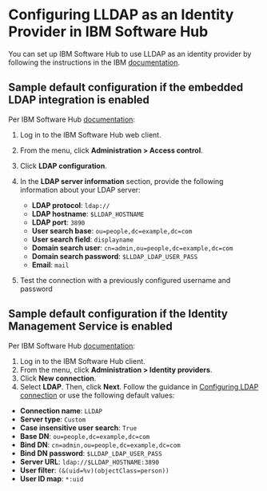 # Configuring LLDAP as an Identity Provider in IBM Software Hub

You can set up IBM Software Hub to use LLDAP as an identity provider by following
the instructions in the IBM
[documentation](https://www.ibm.com/docs/en/software-hub/5.2.x?topic=users-connecting-your-identity-provider).


## Sample default configuration if the embedded LDAP integration is enabled

Per IBM Software Hub
[documentation](https://www.ibm.com/docs/en/software-hub/5.2.x?topic=users-connecting-your-identity-provider#ldap__no-iam__title__1):

1. Log in to the IBM Software Hub web client.
2. From the menu, click __Administration > Access control__.
3. Click __LDAP configuration__.
4. In the __LDAP server information__ section, provide the following information
   about your LDAP server:

   - __LDAP protocol__: `ldap://`
   - __LDAP hostname__: `$LLDAP_HOSTNAME`
   - __LDAP port__: `3890`
   - __User search base__: `ou=people,dc=example,dc=com`
   - __User search field__: `displayname`
   - __Domain search user__: `cn=admin,ou=people,dc=example,dc=com`
   - __Domain search password__: `$LLDAP_LDAP_USER_PASS`
   - __Email__: `mail`

5. Test the connection with a previously configured username and password

## Sample default configuration if the Identity Management Service is enabled

Per IBM Software Hub
[documentation](https://www.ibm.com/docs/en/software-hub/5.2.x?topic=users-connecting-your-identity-provider#ldap__iam__title__1):

1. Log in to the IBM Software Hub client.
2. From the menu, click __Administration > Identity providers__.
3. Click __New connection__.
4. Select __LDAP__. Then, click __Next__.
   Follow the guidance in
   [Configuring LDAP connection](https://www.ibm.com/docs/en/cloud-paks/foundational-services/4.0.0?topic=users-configuring-ldap-connection)
   or use the following default values:

- __Connection name__: `LLDAP`
- __Server type__: `Custom`
- __Case insensitive user search__: `True`
- __Base DN__: `ou=people,dc=example,dc=com`
- __Bind DN__: `cn=admin,ou=people,dc=example,dc=com`
- __Bind DN password__: `$LLDAP_LDAP_USER_PASS`
- __Server URL__: `ldap://$LLDAP_HOSTNAME:3890`
- __User filter__: `(&(uid=%v)(objectClass=person))`
- __User ID map__: `*:uid`
